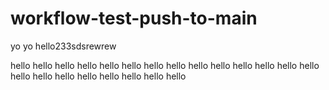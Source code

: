 # workflow-test-push-to-main
yo
yo
hello233sdsrewrew

hello
hello
hello
hello
hello
hello
hello
hello
hello
hello
hello
hello
hello
hello
hello
hello
hello
hello
hello
hello
hello
hello
